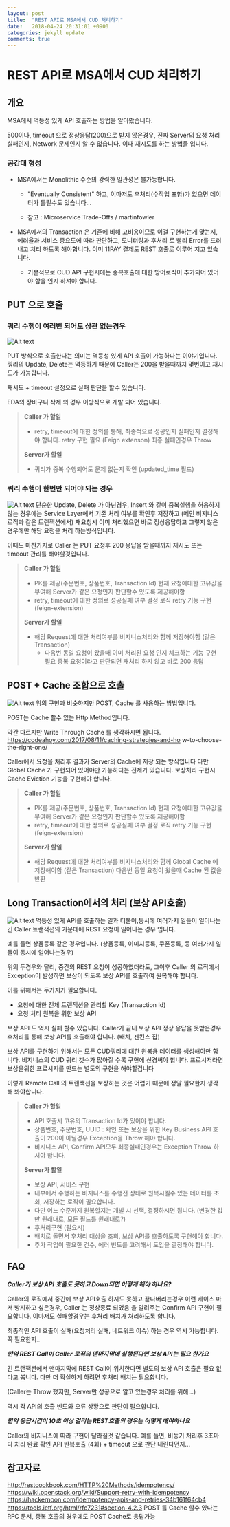 ```yaml
---
layout: post
title:  "REST API로 MSA에서 CUD 처리하기"
date:   2018-04-24 20:31:01 +0900
categories: jekyll update
comments: true
---
```

# REST API로 MSA에서 CUD 처리하기


## 개요

MSA에서 멱등성 있게 API 호출하는 방법을 알아봤습니다.

500이나, timeout 으로 정상응답(200)으로 받지 않은경우, 진짜 Server의 요청 처리 실패인지, Network 문제인지 알 수 없습니다. 이때 재시도를 하는 방법들 입니다.

### 공감대 형성

- MSA에서는 Monolithic 수준의 강력한 일관성은 불가능합니다.

  - "Eventually Consistent" 하고, 이마저도 후처리(수작업 포함)가 없으면 데이터가 틀릴수도 있습니다...

  - 참고 : Microservice Trade-Offs / martinfowler

- MSA에서의 Transaction 은 기존에 비해 고비용이므로 이걸 구현하는게 맞는지, 에러율과 서비스 중요도에 따라 판단하고, 모니터링과 후처리 로 빨리 Error를 드러내고 처리 하도록 해야합니다. 이미 11PAY 결제도 REST 호출로 이루어 지고 있습니다.

  - 기본적으로 CUD API 구현시에는 중복호출에 대한 방어로직이 추가되어 있어야 함을 인지 하셔야 합니다.

## PUT 으로 호출

### 쿼리 수행이 여러번 되어도 상관 없는경우
![Alt text](https://monosnap.com/image/OS57fwcwT9HVakxno21pPm8c1uZtFt.png)

PUT 방식으로 호출한다는 의미는 멱등성 있게 API 호출이 가능하다는 이야기입니다. 쿼리의 Update, Delete는 멱등하기 때문에 Caller는 200을 받을때까지 몇번이고 재시도가 가능합니다.

재시도 + timeout 설정으로 실패 판단을 할수 있습니다.

EDA의 장바구니 삭제 의 경우 이방식으로 개발 되어 있습니다.

> **Caller 가 할일**
> - retry, timeout에 대한 정의를 통해, 최종적으로 성공인지 실패인지 결정해야 합니다. retry 구현 필요 (Feign extenson) 최종 실패인경우 Throw
> 
> **Server가 할일**
> - 쿼리가 중복 수행되어도 문제 없는지 확인 (updated_time 필드)


### 쿼리 수행이 한번만 되어야 되는 경우
![Alt text](https://monosnap.com/image/3I7LXzZGfjljhT9Yj9KUfkqtnDphPz.png)
단순한 Update, Delete 가 아닌경우, Insert 와 같이 중복실행을 허용하지 않는 경우에는
Service Layer에서 기존 처리 여부를 확인후 저장하고 (메인 비지니스 로직과 같은 트랜잭션에서) 재요청시 이미 처리했으면 바로 정상응답하고 그렇지 않은경우에만 해당 요청을 처리 하는방식입니다.

이때도 마찬가지로 Caller 는 PUT 요청후 200 응답을 받을때까지 재시도 또는 timeout 관리를 해야할것입니다.

> **Caller 가 할일**
> - PK를 제공(주문번호, 상품번호, Transaction Id) 현재 요청에대한 고유값을 부여해 Server가 같은 요청인지 판단할수 있도록 제공해야함 
> - retry, timeout에 대한 정의로 성공실패 여부 결정 로직 retry 기능 구현 (feign-extension)
> 
> **Server가 할일**
> - 해당 Request에 대한 처리여부를 비지니스처리와 함께 저장해야함 (같은 Transaction) 
>   - 다음번 동일 요청이 왔을때 이미 처리된 요청 인지 체크하는 기능 구현 필요 중복 요청이라고 판단되면 재처리 하지 않고 바로 200 응답

## POST + Cache 조합으로 호출
![Alt text](https://monosnap.com/image/Ke5OfWHqEi0C0rkWSNtSecHY3sq833.png)
위의 구현과 비슷하지만 POST, Cache 를 사용하는 방법입니다.

POST는 Cache 할수 있는 Http Method입니다.

약간 다르지만 Write Through Cache 를 생각하시면 됩니다. https://codeahoy.com/2017/08/11/caching-strategies-and-ho w-to-choose-the-right-one/

Caller에서 요청을 처리후 결과가 Server의 Cache에 저장 되는 방식입니다 다만 Global Cache 가 구현되어 있어야만 가능하다는 전제가 있습니다. 보상처리 구현시 Cache Eviction 기능을 구현해야 합니다.


> **Caller 가 할일**
> - PK를 제공(주문번호, 상품번호, Transaction Id) 현재 요청에대한 고유값을 부여해 Server가 같은 요청인지 판단할수 있도록 제공해야함 
> - retry, timeout에 대한 정의로 성공실패 여부 결정 로직 retry 기능 구현 (feign-extension)
> 
> **Server가 할일**
> - 해당 Request에 대한 처리여부를 비지니스처리와 함께 Global Cache 에 저장해야함 (같은 Transaction) 다음번 동일 요청이 왔을때 Cache 된 값을 반환





## Long Transaction에서의 처리 (보상 API호출)
![Alt text](https://monosnap.com/image/zKfRQNvbaAx5t6Hdh1a2c8fmx55duw.png)
멱등성 있게 API를 호출하는 일과 더불어,동시에 여러가지 일들이 일어나는 긴 Caller 트랜잭션의 가운데에 REST 요청이 일어나는 경우 입니다.

예를 들면 상품등록 같은 경우입니다. (상품등록, 이미지등록, 쿠폰등록, 등 여러가지 일들이 동시에 일어나는경우)

위의 두경우와 달리, 중간의 REST 요청이 성공하였더라도, 그이후 Caller 의 로직에서 Exception이 발생하면 보상이 되도록 보상 API를 호출하여 원복해야 합니다.

이를 위해서는 두가지가 필요합니다.

- 요청에 대한 전체 트랜잭션을 관리할 Key (Transaction Id) 
- 요청 처리 원복을 위한 보상 API

보상 API 도 역시 실패 할수 있습니다.
Caller가 끝내 보상 API 정상 응답을 못받은경우 후처리를 통해 보상 API를 호출해야 합니다. (배치, 젠킨스 잡)

보상 API를 구현하기 위해서는 모든 CUD쿼리에 대한 원복용 데이터를 생성해야만 합니다. 비지니스의 CUD 쿼리 갯수가 많아질 수록 구현에 신경써야 합니다. 프로시저라면 보상을위한 프로시저를 만드는 별도의 구현을 해야할겁니다

이렇게 Remote Call 의 트랜잭션을 보장하는 것은 어렵기 때문에 정말 필요한지 생각해 봐야합니다.

> **Caller 가 할일**
> - API 호출시 고유의 Transaction Id가 있어야 합니다.
>  - 상품번호, 주문번호, UUID : 확인 또는 보상을 위한 Key Business API 호출이 200이 아닐경우 Exception을 Throw 해야 합니다.
> - 비지니스 API, Confirm API모두 최종실패인경우는 Exception Throw 하셔야 합니다.
> 
> **Server가 할일**
> - 보상 API, 서비스 구현
>  - 내부에서 수행하는 비지니스를 수행전 상태로 원복시킬수 있는 데이터를 조회, 저장하는 로직이 필요합니다.
>  - 다만 어느 수준까지 원복할지는 개발 시 선택, 결정하시면 됩니다. (변경한 값만 원래대로, 모든 필드를 원래대로?)
> - 후처리구현 (필요시)
>  - 배치로 돌면서 후처리 대상을 조회, 보상 API를 호출하도록 구현해야 합니다.
>  - 추가 작업이 필요한 건수, 에러 빈도를 고려해서 도입을 결정해야 합니다.

## FAQ

***Caller가 보상 API 호출도 못하고 Down되면 어떻게 해야 하나요?***

Caller의 로직에서 중간에 보상 API호출 하지도 못하고 끝나버리는경우 이런 케이스 마저 방지하고 싶은경우, Caller 는 정상종료 되었음 을 알려주는 Confirm API 구현이 필요합니다. 이마저도 실패할경우는 후처리 배치가 처리하도록 합니다.

최종적인 API 호출이 실패(요청처리 실패, 네트워크 이슈) 하는 경우 역시 가능합니다. 꼭 필요한지..

***만약 REST Call이 Caller 로직의 맨마지막에 실행된다면 보상 API는 필요 한가요***

긴 트랜잭션에서 맨마지막에 REST Call이 위치한다면 별도의 보상 API 호출은 필요 없다고 봅니다. 다만 더 확실하게 하려면 후처리 배치는 필요합니다.

(Caller는 Throw 했지만, Server만 성공으로 알고 있는경우 처리를 위해...)

역시 각 API의 호출 빈도와 오류 상황으로 판단이 필요합니다.

***만약 응답시간이 10초 이상 걸리는 REST호출의 경우는 어떻게 해야하나요***

Caller의 비지니스에 따라 구현이 달라질것 같습니다.
예를 들면, 비동기 처리후 3초마다 처리 완료 확인 API 반복호출 (4회) + timeout 으로 판단 내린다던지...

## 참고자료

http://restcookbook.com/HTTP%20Methods/idempotency/ https://wiki.openstack.org/wiki/Support-retry-with-idempotency https://hackernoon.com/idempotency-apis-and-retries-34b161f64cb4 https://tools.ietf.org/html/rfc7231#section-4.2.3 POST 를 Cache 할수 있다는 RFC 문서, 중복 호출의 경우에도 POST Cache로 응답가능